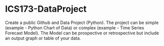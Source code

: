 # ICS173-DataProject
Create a public Github and Data Project (Python).  The project can be simple (example - Python Chart of Data) or complex (example - Time Series Forecast Model).   The Model can be prospective or retrospective but include an output graph or table of your data.
